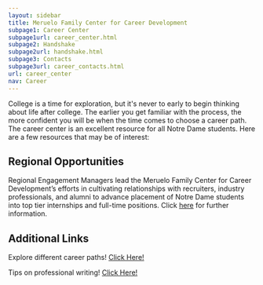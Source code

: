```yaml
---
layout: sidebar
title: Meruelo Family Center for Career Development
subpage1: Career Center
subpage1url: career_center.html
subpage2: Handshake
subpage2url: handshake.html
subpage3: Contacts
subpage3url: career_contacts.html
url: career_center
nav: Career
---
```

<p class="lede"> College is a time for exploration, but
  it's never to early to begin thinking about life after college. The earlier you
  get familiar with the process, the more confident you will be when the time comes
  to choose a career path. The career center is an excellent resource for all Notre Dame students.
    Here are a few resources that may be of interest: </p>

<h2> Regional Opportunities</h2>
<p> Regional Engagement Managers lead the Meruelo Family
  Center for Career Development’s efforts in cultivating relationships with recruiters,
  industry professionals, and alumni to advance placement of Notre Dame students into
  top tier internships and full-time positions. Click <a href="https://undergradcareers.nd.edu/regional-info/">here</a> for further information.</p>
<h2> Additional Links</h2>
<p>Explore different career paths! <a href="https://undergradcareers.nd.edu/career-paths/stem/">Click Here!</a></p>
<p>Tips on professional writing! <a href="https://undergradcareers.nd.edu/preparation/professional-documents/">Click Here!</a></p>
<p></p>
